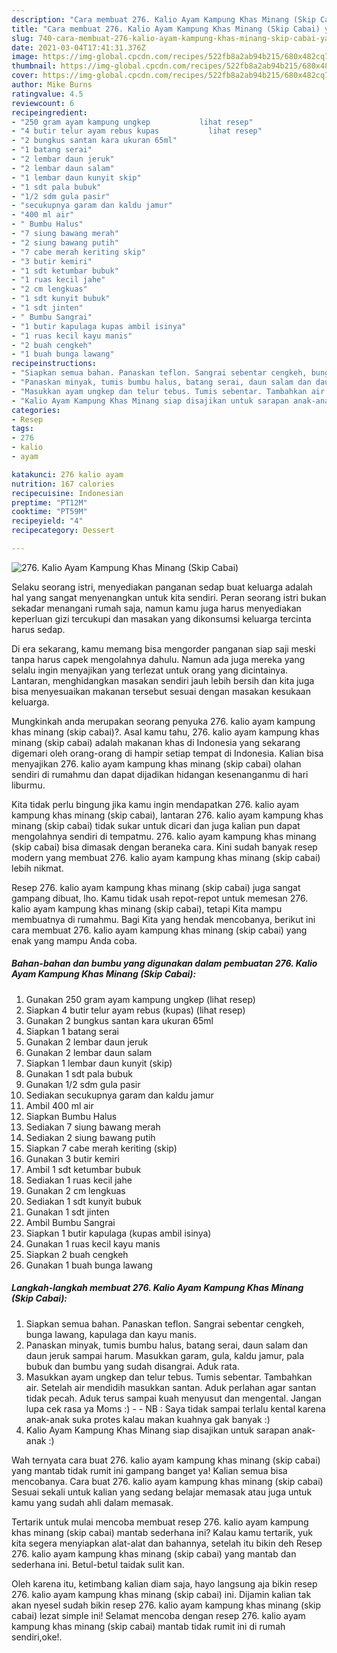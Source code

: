 ```yaml
---
description: "Cara membuat 276. Kalio Ayam Kampung Khas Minang (Skip Cabai) yang lezat dan Mudah Dibuat"
title: "Cara membuat 276. Kalio Ayam Kampung Khas Minang (Skip Cabai) yang lezat dan Mudah Dibuat"
slug: 740-cara-membuat-276-kalio-ayam-kampung-khas-minang-skip-cabai-yang-lezat-dan-mudah-dibuat
date: 2021-03-04T17:41:31.376Z
image: https://img-global.cpcdn.com/recipes/522fb8a2ab94b215/680x482cq70/276-kalio-ayam-kampung-khas-minang-skip-cabai-foto-resep-utama.jpg
thumbnail: https://img-global.cpcdn.com/recipes/522fb8a2ab94b215/680x482cq70/276-kalio-ayam-kampung-khas-minang-skip-cabai-foto-resep-utama.jpg
cover: https://img-global.cpcdn.com/recipes/522fb8a2ab94b215/680x482cq70/276-kalio-ayam-kampung-khas-minang-skip-cabai-foto-resep-utama.jpg
author: Mike Burns
ratingvalue: 4.5
reviewcount: 6
recipeingredient:
- "250 gram ayam kampung ungkep           lihat resep"
- "4 butir telur ayam rebus kupas           lihat resep"
- "2 bungkus santan kara ukuran 65ml"
- "1 batang serai"
- "2 lembar daun jeruk"
- "2 lembar daun salam"
- "1 lembar daun kunyit skip"
- "1 sdt pala bubuk"
- "1/2 sdm gula pasir"
- "secukupnya garam dan kaldu jamur"
- "400 ml air"
- " Bumbu Halus"
- "7 siung bawang merah"
- "2 siung bawang putih"
- "7 cabe merah keriting skip"
- "3 butir kemiri"
- "1 sdt ketumbar bubuk"
- "1 ruas kecil jahe"
- "2 cm lengkuas"
- "1 sdt kunyit bubuk"
- "1 sdt jinten"
- " Bumbu Sangrai"
- "1 butir kapulaga kupas ambil isinya"
- "1 ruas kecil kayu manis"
- "2 buah cengkeh"
- "1 buah bunga lawang"
recipeinstructions:
- "Siapkan semua bahan. Panaskan teflon. Sangrai sebentar cengkeh, bunga lawang, kapulaga dan kayu manis."
- "Panaskan minyak, tumis bumbu halus, batang serai, daun salam dan daun jeruk sampai harum. Masukkan garam, gula, kaldu jamur, pala bubuk dan bumbu yang sudah disangrai. Aduk rata."
- "Masukkan ayam ungkep dan telur tebus. Tumis sebentar. Tambahkan air. Setelah air mendidih masukkan santan. Aduk perlahan agar santan tidak pecah. Aduk terus sampai kuah menyusut dan mengental. Jangan lupa cek rasa ya Moms :)  NB : Saya tidak sampai terlalu kental karena anak-anak suka protes kalau makan kuahnya gak banyak :)"
- "Kalio Ayam Kampung Khas Minang siap disajikan untuk sarapan anak-anak :)"
categories:
- Resep
tags:
- 276
- kalio
- ayam

katakunci: 276 kalio ayam 
nutrition: 167 calories
recipecuisine: Indonesian
preptime: "PT12M"
cooktime: "PT59M"
recipeyield: "4"
recipecategory: Dessert

---
```



![276. Kalio Ayam Kampung Khas Minang (Skip Cabai)](https://img-global.cpcdn.com/recipes/522fb8a2ab94b215/680x482cq70/276-kalio-ayam-kampung-khas-minang-skip-cabai-foto-resep-utama.jpg)

Selaku seorang istri, menyediakan panganan sedap buat keluarga adalah hal yang sangat menyenangkan untuk kita sendiri. Peran seorang istri bukan sekadar menangani rumah saja, namun kamu juga harus menyediakan keperluan gizi tercukupi dan masakan yang dikonsumsi keluarga tercinta harus sedap.

Di era  sekarang, kamu memang bisa mengorder panganan siap saji meski tanpa harus capek mengolahnya dahulu. Namun ada juga mereka yang selalu ingin menyajikan yang terlezat untuk orang yang dicintainya. Lantaran, menghidangkan masakan sendiri jauh lebih bersih dan kita juga bisa menyesuaikan makanan tersebut sesuai dengan masakan kesukaan keluarga. 



Mungkinkah anda merupakan seorang penyuka 276. kalio ayam kampung khas minang (skip cabai)?. Asal kamu tahu, 276. kalio ayam kampung khas minang (skip cabai) adalah makanan khas di Indonesia yang sekarang digemari oleh orang-orang di hampir setiap tempat di Indonesia. Kalian bisa menyajikan 276. kalio ayam kampung khas minang (skip cabai) olahan sendiri di rumahmu dan dapat dijadikan hidangan kesenanganmu di hari liburmu.

Kita tidak perlu bingung jika kamu ingin mendapatkan 276. kalio ayam kampung khas minang (skip cabai), lantaran 276. kalio ayam kampung khas minang (skip cabai) tidak sukar untuk dicari dan juga kalian pun dapat mengolahnya sendiri di tempatmu. 276. kalio ayam kampung khas minang (skip cabai) bisa dimasak dengan beraneka cara. Kini sudah banyak resep modern yang membuat 276. kalio ayam kampung khas minang (skip cabai) lebih nikmat.

Resep 276. kalio ayam kampung khas minang (skip cabai) juga sangat gampang dibuat, lho. Kamu tidak usah repot-repot untuk memesan 276. kalio ayam kampung khas minang (skip cabai), tetapi Kita mampu membuatnya di rumahmu. Bagi Kita yang hendak mencobanya, berikut ini cara membuat 276. kalio ayam kampung khas minang (skip cabai) yang enak yang mampu Anda coba.

<!--inarticleads1-->

##### Bahan-bahan dan bumbu yang digunakan dalam pembuatan 276. Kalio Ayam Kampung Khas Minang (Skip Cabai):

1. Gunakan 250 gram ayam kampung ungkep           (lihat resep)
1. Siapkan 4 butir telur ayam rebus (kupas)           (lihat resep)
1. Gunakan 2 bungkus santan kara ukuran 65ml
1. Siapkan 1 batang serai
1. Gunakan 2 lembar daun jeruk
1. Gunakan 2 lembar daun salam
1. Siapkan 1 lembar daun kunyit (skip)
1. Gunakan 1 sdt pala bubuk
1. Gunakan 1/2 sdm gula pasir
1. Sediakan secukupnya garam dan kaldu jamur
1. Ambil 400 ml air
1. Siapkan  Bumbu Halus
1. Sediakan 7 siung bawang merah
1. Sediakan 2 siung bawang putih
1. Siapkan 7 cabe merah keriting (skip)
1. Gunakan 3 butir kemiri
1. Ambil 1 sdt ketumbar bubuk
1. Sediakan 1 ruas kecil jahe
1. Gunakan 2 cm lengkuas
1. Sediakan 1 sdt kunyit bubuk
1. Gunakan 1 sdt jinten
1. Ambil  Bumbu Sangrai
1. Siapkan 1 butir kapulaga (kupas ambil isinya)
1. Gunakan 1 ruas kecil kayu manis
1. Siapkan 2 buah cengkeh
1. Gunakan 1 buah bunga lawang




<!--inarticleads2-->

##### Langkah-langkah membuat 276. Kalio Ayam Kampung Khas Minang (Skip Cabai):

1. Siapkan semua bahan. Panaskan teflon. Sangrai sebentar cengkeh, bunga lawang, kapulaga dan kayu manis.
1. Panaskan minyak, tumis bumbu halus, batang serai, daun salam dan daun jeruk sampai harum. Masukkan garam, gula, kaldu jamur, pala bubuk dan bumbu yang sudah disangrai. Aduk rata.
1. Masukkan ayam ungkep dan telur tebus. Tumis sebentar. Tambahkan air. Setelah air mendidih masukkan santan. Aduk perlahan agar santan tidak pecah. Aduk terus sampai kuah menyusut dan mengental. Jangan lupa cek rasa ya Moms :) -  - NB : Saya tidak sampai terlalu kental karena anak-anak suka protes kalau makan kuahnya gak banyak :)
1. Kalio Ayam Kampung Khas Minang siap disajikan untuk sarapan anak-anak :)




Wah ternyata cara buat 276. kalio ayam kampung khas minang (skip cabai) yang mantab tidak rumit ini gampang banget ya! Kalian semua bisa mencobanya. Cara buat 276. kalio ayam kampung khas minang (skip cabai) Sesuai sekali untuk kalian yang sedang belajar memasak atau juga untuk kamu yang sudah ahli dalam memasak.

Tertarik untuk mulai mencoba membuat resep 276. kalio ayam kampung khas minang (skip cabai) mantab sederhana ini? Kalau kamu tertarik, yuk kita segera menyiapkan alat-alat dan bahannya, setelah itu bikin deh Resep 276. kalio ayam kampung khas minang (skip cabai) yang mantab dan sederhana ini. Betul-betul taidak sulit kan. 

Oleh karena itu, ketimbang kalian diam saja, hayo langsung aja bikin resep 276. kalio ayam kampung khas minang (skip cabai) ini. Dijamin kalian tak akan nyesel sudah bikin resep 276. kalio ayam kampung khas minang (skip cabai) lezat simple ini! Selamat mencoba dengan resep 276. kalio ayam kampung khas minang (skip cabai) mantab tidak rumit ini di rumah sendiri,oke!.

